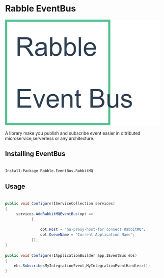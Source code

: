 # Rabble EventBus

![logo](logo.png)

A library make you publish and subscribe event easier in ditributed microservice,serverless or any architecture.

## Installing EventBus

``` cmd

Install-Package Rabble.EventBus.RabbitMQ

```

## Usage

``` csharp

public void Configure(IServiceCollection services)
{
     services.AddRabbitMQEventBus(opt =>
            {

                opt.Host = "ha-proxy-host-for connect RabbitMQ";
                opt.QueueName = "Current Application Name";
            });
}

public void Configure(IApplicationBuilder app,IEventBus ebs)
{
    ebs.Subscribe<MyIntegrationEvent,MyIntegrationEventHandler>();
}

```